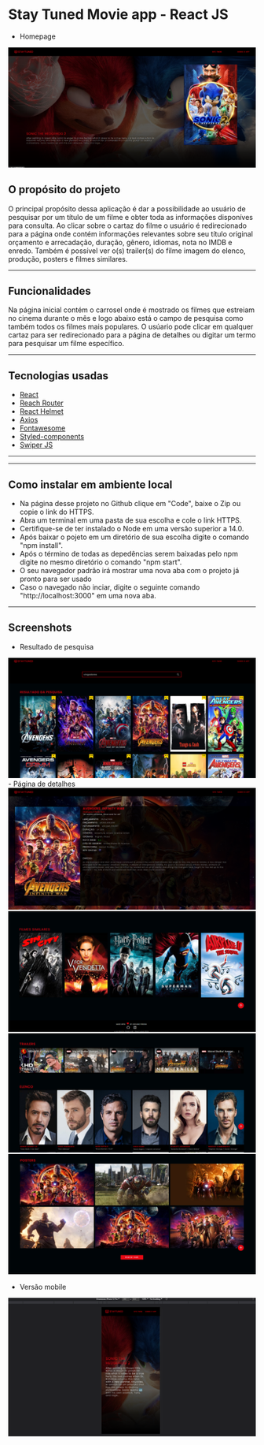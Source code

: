 # **Stay Tuned Movie app - React JS**

- Homepage
<img src="./src/assets/screen-shots/home-page.png" />

## **O propósito do projeto**

O principal propósito dessa aplicação é dar a possibilidade ao usuário de pesquisar por um título de um filme e obter
toda as informações disponíves para consulta.
Ao clicar sobre o cartaz do filme o usuário é redirecionado para a página onde contém informações relevantes sobre seu título
original orçamento e arrecadação, duração, gênero, idiomas, nota no IMDB e enredo. Também é possível ver o(s) trailer(s) do filme
imagem do elenco, produção, posters e filmes similares.

<hr>

## **Funcionalidades**

Na página inicial contém o carrosel onde é mostrado os filmes que estreiam no cinema durante o mês e logo abaixo está o campo de pesquisa como também todos os filmes mais populares.
O usúario pode clicar em qualquer cartaz para ser redirecionado para a página de detalhes ou digitar um termo para pesquisar um filme específico.

<hr>

## **Tecnologias usadas**

- <a href="https://pt-br.reactjs.org/">React</a>
- <a href="https://reach.tech/router/">Reach Router</a>
- <a href="https://www.npmjs.com/package/react-helmet">React Helmet</a>
- <a href="https://axios-http.com/ptbr/docs/intro">Axios</a>
- <a href="https://fontawesome.com/start">Fontawesome</a>
- <a href="https://styled-components.com/">Styled-components</a>
- <a href="https://swiperjs.com/">Swiper JS</a>

<hr>

<hr>

## **Como instalar em ambiente local**

- Na página desse projeto no Github clique em "Code", baixe o Zip ou copie o link do HTTPS.
- Abra um terminal em uma pasta de sua escolha e cole o link HTTPS.
- Certifique-se de ter instalado o Node em uma versão superior a 14.0.
- Após baixar o pojeto em um diretório de sua escolha digite o comando "npm install".
- Após o término de todas as depedências serem baixadas pelo npm digite no mesmo diretório o comando "npm start".
- O seu navegador padrão irá mostrar uma nova aba com o projeto já pronto para ser usado
- Caso o navegado não inciar, digite o seguinte comando "http://localhost:3000" em uma nova aba.

<hr>

## **Screenshots**
- Resultado de pesquisa
<img src="./src/assets/screen-shots/home-page2.png" />
- Página de detalhes
 <img src="./src/assets/screen-shots/details-page.png" />
 
<img src="./src/assets/screen-shots/home-page4.png" /> 
<img src="./src/assets/screen-shots/details-page2.png" /> 
<img src="./src/assets/screen-shots/details-page3.png" />

- Versão mobile
<img src="./src/assets/screen-shots/mobile.png" />
 
